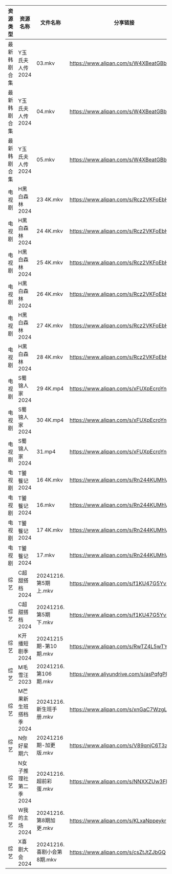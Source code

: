 | 资源类型   | 资源名称          | 文件名称                 | 分享链接                                      | 更新时间                |
| ------ | ------------- | -------------------- | ----------------------------------------- | ------------------- |
| 最新韩剧合集 | Y玉氏夫人传2024    | 03.mkv               | https://www.alipan.com/s/W4XBeatGBb7      | 2024-12-16 00:06:24 |
| 最新韩剧合集 | Y玉氏夫人传2024    | 04.mkv               | https://www.alipan.com/s/W4XBeatGBb7      | 2024-12-16 00:06:23 |
| 最新韩剧合集 | Y玉氏夫人传2024    | 05.mkv               | https://www.alipan.com/s/W4XBeatGBb7      | 2024-12-16 00:06:23 |
| 电视剧    | H黑白森林2024     | 23 4K.mkv            | https://www.alipan.com/s/Rcz2VKFoEbH      | 2024-12-16 12:05:36 |
| 电视剧    | H黑白森林2024     | 24 4K.mkv            | https://www.alipan.com/s/Rcz2VKFoEbH      | 2024-12-16 12:05:36 |
| 电视剧    | H黑白森林2024     | 25 4K.mkv            | https://www.alipan.com/s/Rcz2VKFoEbH      | 2024-12-16 12:05:35 |
| 电视剧    | H黑白森林2024     | 26 4K.mkv            | https://www.alipan.com/s/Rcz2VKFoEbH      | 2024-12-16 12:05:35 |
| 电视剧    | H黑白森林2024     | 27 4K.mkv            | https://www.alipan.com/s/Rcz2VKFoEbH      | 2024-12-16 12:05:35 |
| 电视剧    | H黑白森林2024     | 28 4K.mkv            | https://www.alipan.com/s/Rcz2VKFoEbH      | 2024-12-16 12:05:35 |
| 电视剧    | S蜀锦人家2024     | 29 4K.mp4            | https://www.alipan.com/s/xFUXpEcroYn      | 2024-12-16 14:06:15 |
| 电视剧    | S蜀锦人家2024     | 30 4K.mp4            | https://www.alipan.com/s/xFUXpEcroYn      | 2024-12-16 14:06:15 |
| 电视剧    | S蜀锦人家2024     | 31.mp4               | https://www.alipan.com/s/xFUXpEcroYn      | 2024-12-16 14:06:15 |
| 电视剧    | T饕餮记2024      | 16 4K.mkv            | https://www.alipan.com/s/Rn244KUMhV7      | 2024-12-16 14:06:23 |
| 电视剧    | T饕餮记2024      | 16.mkv               | https://www.alipan.com/s/Rn244KUMhV7      | 2024-12-16 14:06:23 |
| 电视剧    | T饕餮记2024      | 17 4K.mkv            | https://www.alipan.com/s/Rn244KUMhV7      | 2024-12-16 14:06:22 |
| 电视剧    | T饕餮记2024      | 17.mkv               | https://www.alipan.com/s/Rn244KUMhV7      | 2024-12-16 14:06:22 |
| 综艺     | C超甜搭档2024     | 20241216.第5期上.mkv    | https://www.alipan.com/s/f1KU47G5YvP      | 2024-12-16 14:06:47 |
| 综艺     | C超甜搭档2024     | 20241216.第5期下.mkv    | https://www.alipan.com/s/f1KU47G5YvP      | 2024-12-16 14:06:47 |
| 综艺     | K开播短剧季2024    | 20241215期-第10期.mkv   | https://www.alipan.com/s/RwTZ4L5wTYU      | 2024-12-16 00:06:50 |
| 综艺     | M毛雪汪2023      | 20241216.第106期.mkv   | https://www.aliyundrive.com/s/asPqfgPRqAg | 2024-12-16 14:07:08 |
| 综艺     | M芒果新生班搭档季2024 | 20241216.新生班手册.mkv   | https://www.alipan.com/s/xnGaC7WzgLK      | 2024-12-16 14:07:14 |
| 综艺     | N你好星期六        | 20241216期-加更版.mkv    | https://www.alipan.com/s/V89qnjC6T3z      | 2024-12-16 14:07:20 |
| 综艺     | N女子推理社第二季2024 | 20241216.超前彩蛋.mkv    | https://www.alipan.com/s/NNXXZUw3FNE      | 2024-12-16 14:07:28 |
| 综艺     | W我的主场2024     | 20241216.第8期加更.mkv   | https://www.alipan.com/s/KLxaNppeykr      | 2024-12-16 14:08:09 |
| 综艺     | X喜剧大会2024     | 20241216.喜剧小会第8期.mkv | https://www.alipan.com/s/csZtJtZJbGQ      | 2024-12-16 14:08:15 |
